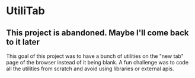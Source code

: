 # UtiliTab

## This project is abandoned. Maybe I'll come back to it later
This goal of this project was to have a bunch of utilities on the "new tab" page of the browser instead of it being blank.
A fun challenge was to code all the utilities from scratch and avoid using libraries or external apis.
